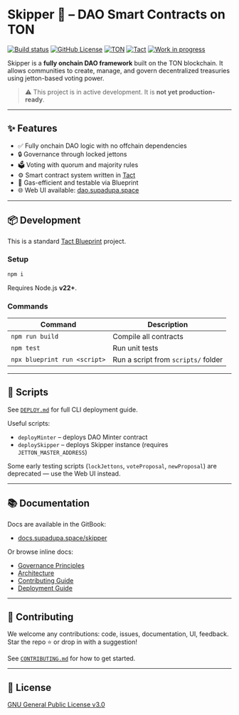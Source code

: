 # Skipper 🐧 – DAO Smart Contracts on TON

[![Build status](https://img.shields.io/github/actions/workflow/status/supadupadao/skipper/ci.yml?label=CI)](https://github.com/supadupadao/skipper/actions/workflows/ci.yml)
[![GitHub License](https://img.shields.io/github/license/supadupadao/skipper)](https://github.com/supadupadao/skipper/blob/master/LICENSE)
[![TON](https://img.shields.io/badge/blockchain-TON-0098EA)](https://ton.org)
[![Tact](https://img.shields.io/badge/lang-Tact-000000)](https://github.com/tact-lang/tact)
[![Work in progress](https://img.shields.io/badge/WORK%20IN%20PROGRESS-DO%20NOT%20USE%20IN%20PRODUCTION-ff0000)](https://github.com/supadupadao/jetton/issues)

Skipper is a **fully onchain DAO framework** built on the TON blockchain. It allows communities to create, manage, and govern decentralized treasuries using jetton-based voting power.

> ⚠️ This project is in active development. It is **not yet production-ready**.

---

## ✨ Features

* ✅ Fully onchain DAO logic with no offchain dependencies
* 🔒 Governance through locked jettons
* 🗳 Voting with quorum and majority rules
* ⚙️ Smart contract system written in [Tact](https://tact-lang.org)
* 🧪 Gas-efficient and testable via Blueprint
* 🌐 Web UI available: [dao.supadupa.space](http://dao.supadupa.space)

---

## 📦 Development

This is a standard [Tact Blueprint](https://github.com/ton-org/blueprint) project.

### Setup

```bash
npm i
```

Requires Node.js **v22+**.

### Commands

| Command                      | Description                         |
| ---------------------------- | ----------------------------------- |
| `npm run build`              | Compile all contracts               |
| `npm test`                   | Run unit tests                      |
| `npx blueprint run <script>` | Run a script from `scripts/` folder |

---

## 🧪 Scripts

See [`DEPLOY.md`](DEPLOY.md) for full CLI deployment guide.

Useful scripts:

* `deployMinter` – deploys DAO Minter contract
* `deploySkipper` – deploys Skipper instance (requires `JETTON_MASTER_ADDRESS`)

Some early testing scripts (`lockJettons`, `voteProposal`, `newProposal`) are deprecated — use the Web UI instead.

---

## 📚 Documentation

Docs are available in the GitBook:

* [docs.supadupa.space/skipper](https://docs.supadupa.space/skipper)

Or browse inline docs:

* [Governance Principles](docs/GOVERNANCE.md)
* [Architecture](docs/ARCHITECTURE.md)
* [Contributing Guide](docs/CONTRIBUTING.md)
* [Deployment Guide](docs/DEPLOY.md)

---

## 🤝 Contributing

We welcome any contributions: code, issues, documentation, UI, feedback.
Star the repo ⭐ or drop in with a suggestion!

See [`CONTRIBUTING.md`](docs/CONTRIBUTING.md) for how to get started.

---

## 📄 License

[GNU General Public License v3.0](https://www.gnu.org/licenses/gpl-3.0.html)
